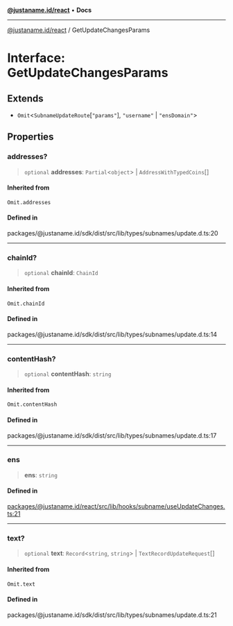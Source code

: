 [**@justaname.id/react**](../README.md) • **Docs**

***

[@justaname.id/react](../globals.md) / GetUpdateChangesParams

# Interface: GetUpdateChangesParams

## Extends

- `Omit`\<`SubnameUpdateRoute`\[`"params"`\], `"username"` \| `"ensDomain"`\>

## Properties

### addresses?

> `optional` **addresses**: `Partial`\<`object`\> \| `AddressWithTypedCoins`[]

#### Inherited from

`Omit.addresses`

#### Defined in

packages/@justaname.id/sdk/dist/src/lib/types/subnames/update.d.ts:20

***

### chainId?

> `optional` **chainId**: `ChainId`

#### Inherited from

`Omit.chainId`

#### Defined in

packages/@justaname.id/sdk/dist/src/lib/types/subnames/update.d.ts:14

***

### contentHash?

> `optional` **contentHash**: `string`

#### Inherited from

`Omit.contentHash`

#### Defined in

packages/@justaname.id/sdk/dist/src/lib/types/subnames/update.d.ts:17

***

### ens

> **ens**: `string`

#### Defined in

[packages/@justaname.id/react/src/lib/hooks/subname/useUpdateChanges.ts:21](https://github.com/JustaName-id/JustaName-sdk/blob/dc845c10af242e3ca87d95ef392516ac0bfa8b95/packages/@justaname.id/react/src/lib/hooks/subname/useUpdateChanges.ts#L21)

***

### text?

> `optional` **text**: `Record`\<`string`, `string`\> \| `TextRecordUpdateRequest`[]

#### Inherited from

`Omit.text`

#### Defined in

packages/@justaname.id/sdk/dist/src/lib/types/subnames/update.d.ts:21
